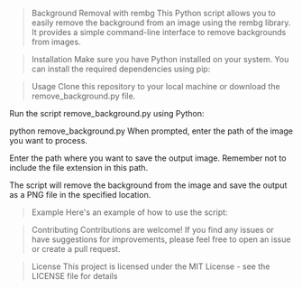 
> Background Removal with rembg
This Python script allows you to easily remove the background from an image using the rembg library. It provides a simple command-line interface to remove backgrounds from images.

> Installation
Make sure you have Python installed on your system. You can install the required dependencies using pip:

> Usage
Clone this repository to your local machine or download the remove_background.py file.

Run the script remove_background.py using Python:


python remove_background.py
When prompted, enter the path of the image you want to process.

Enter the path where you want to save the output image. Remember not to include the file extension in this path.

The script will remove the background from the image and save the output as a PNG file in the specified location.

> Example
Here's an example of how to use the script:


> Contributing
Contributions are welcome! If you find any issues or have suggestions for improvements, please feel free to open an issue or create a pull request.

> License
This project is licensed under the MIT License - see the LICENSE file for details
